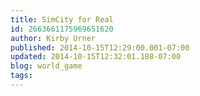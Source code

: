 ```yaml
---
title: SimCity for Real
id: 2663661175969651620
author: Kirby Urner
published: 2014-10-15T12:29:00.001-07:00
updated: 2014-10-15T12:32:01.188-07:00
blog: world_game
tags: 
---
```


